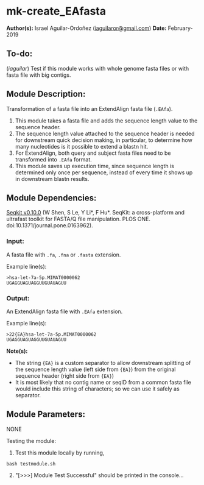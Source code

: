 # mk-create_EAfasta
**Author(s):** Israel Aguilar-Ordoñez (iaguilaror@gmail.com)
**Date:** February-2019


## To-do:
  (*iaguilar*) Test if this module works with whole genome fasta files or with fasta file with big contigs.

## Module Description:
Transformation of a fasta file into an ExtendAlign fasta file (`.EAfa`).

1. This module takes a fasta file and adds the sequence length value to the sequence header.
2. The sequence length value attached to the sequence header is needed for downstream quick decision making, in particular, to determine how many nucleotides is it possible to extend a blastn hit.
3. For ExtendAlign, both query and subject fasta files need to be transformed into `.EAfa` format.
4. This module saves up execution time, since sequence length is determined only once per sequence, instead of every time it shows up in downstream blastn results.

## Module Dependencies:
  [Seqkit v0.10.0](https://github.com/shenwei356/seqkit) (W Shen, S Le, Y Li*, F Hu*. SeqKit: a cross-platform and ultrafast toolkit for FASTA/Q file manipulation. PLOS ONE. doi:10.1371/journal.pone.0163962).

### Input:
  A fasta file with `.fa`, `.fna` or `.fasta` extension.

Example line(s):
```
>hsa-let-7a-5p.MIMAT0000062
UGAGGUAGUAGGUUGUAUAGUU
```

### Output:
 An ExtendAlign fasta file with `.EAfa` extension.

Example line(s):
```
>22{EA}hsa-let-7a-5p.MIMAT0000062
UGAGGUAGUAGGUUGUAUAGUU
```

**Note(s):**
* The string `{EA}` is a custom separator to allow downstream splitting of the sequence length value (left side from `{EA}`) from the original sequence header (right side from `{EA}`)
* It is most likely that no contig name or seqID from a common fasta file would include this string of characters; so we can use it safely as separator.


## Module Parameters:
  NONE

Testing the module:

1. Test this module locally by running,
```
bash testmodule.sh
```

2. "[>>>] Module Test Successful" should be printed in the console...
